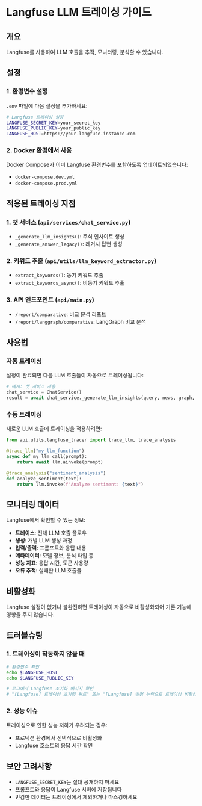 # Langfuse LLM 트레이싱 가이드

## 개요
Langfuse를 사용하여 LLM 호출을 추적, 모니터링, 분석할 수 있습니다.

## 설정

### 1. 환경변수 설정
`.env` 파일에 다음 설정을 추가하세요:

```bash
# Langfuse 트레이싱 설정
LANGFUSE_SECRET_KEY=your_secret_key
LANGFUSE_PUBLIC_KEY=your_public_key
LANGFUSE_HOST=https://your-langfuse-instance.com
```

### 2. Docker 환경에서 사용
Docker Compose가 이미 Langfuse 환경변수를 포함하도록 업데이트되었습니다:
- `docker-compose.dev.yml`
- `docker-compose.prod.yml`

## 적용된 트레이싱 지점

### 1. 챗 서비스 (`api/services/chat_service.py`)
- `_generate_llm_insights()`: 주식 인사이트 생성
- `_generate_answer_legacy()`: 레거시 답변 생성

### 2. 키워드 추출 (`api/utils/llm_keyword_extractor.py`)
- `extract_keywords()`: 동기 키워드 추출
- `extract_keywords_async()`: 비동기 키워드 추출

### 3. API 엔드포인트 (`api/main.py`)
- `/report/comparative`: 비교 분석 리포트
- `/report/langgraph/comparative`: LangGraph 비교 분석

## 사용법

### 자동 트레이싱
설정이 완료되면 다음 LLM 호출들이 자동으로 트레이싱됩니다:

```python
# 예시: 챗 서비스 사용
chat_service = ChatService()
result = await chat_service._generate_llm_insights(query, news, graph, stock)
```

### 수동 트레이싱
새로운 LLM 호출에 트레이싱을 적용하려면:

```python
from api.utils.langfuse_tracer import trace_llm, trace_analysis

@trace_llm("my_llm_function")
async def my_llm_call(prompt):
    return await llm.ainvoke(prompt)

@trace_analysis("sentiment_analysis")
def analyze_sentiment(text):
    return llm.invoke(f"Analyze sentiment: {text}")
```

## 모니터링 데이터

Langfuse에서 확인할 수 있는 정보:
- **트레이스**: 전체 LLM 호출 플로우
- **생성**: 개별 LLM 생성 과정
- **입력/출력**: 프롬프트와 응답 내용
- **메타데이터**: 모델 정보, 분석 타입 등
- **성능 지표**: 응답 시간, 토큰 사용량
- **오류 추적**: 실패한 LLM 호출들

## 비활성화
Langfuse 설정이 없거나 불완전하면 트레이싱이 자동으로 비활성화되어 기존 기능에 영향을 주지 않습니다.

## 트러블슈팅

### 1. 트레이싱이 작동하지 않을 때
```bash
# 환경변수 확인
echo $LANGFUSE_HOST
echo $LANGFUSE_PUBLIC_KEY

# 로그에서 Langfuse 초기화 메시지 확인
# "[Langfuse] 트레이싱 초기화 완료" 또는 "[Langfuse] 설정 누락으로 트레이싱 비활성화"
```

### 2. 성능 이슈
트레이싱으로 인한 성능 저하가 우려되는 경우:
- 프로덕션 환경에서 선택적으로 비활성화
- Langfuse 호스트의 응답 시간 확인

## 보안 고려사항
- `LANGFUSE_SECRET_KEY`는 절대 공개하지 마세요
- 프롬프트와 응답이 Langfuse 서버에 저장됩니다
- 민감한 데이터는 트레이싱에서 제외하거나 마스킹하세요
